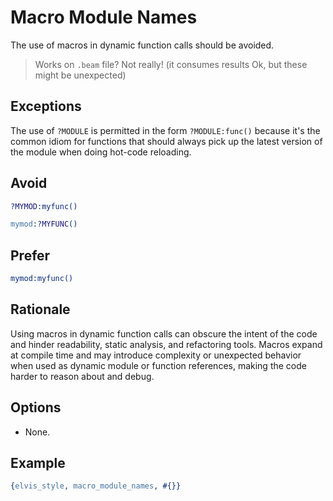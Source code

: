 # Macro Module Names

The use of macros in dynamic function calls should be avoided.

> Works on `.beam` file? Not really! (it consumes results Ok, but these might be unexpected)

## Exceptions

The use of `?MODULE` is permitted in the form `?MODULE:func()` because it's the common idiom for
functions that should always pick up the latest version of the module when doing hot-code reloading.

## Avoid

```erlang
?MYMOD:myfunc()

mymod:?MYFUNC()
```

## Prefer

```erlang
mymod:myfunc()
```

## Rationale

Using macros in dynamic function calls can obscure the intent of the code and hinder readability,
static analysis, and refactoring tools. Macros expand at compile time and may introduce complexity
or unexpected behavior when used as dynamic module or function references, making the code harder
to reason about and debug.

## Options

- None.

## Example

```erlang
{elvis_style, macro_module_names, #{}}
```
